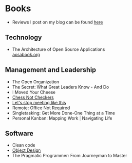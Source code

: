 Books
=====

  * Reviews I post on my blog can be found [here](http://gbraad.nl/blog/category/books.html)


Technology
----------

  * The Architecture of Open Source Applications  
    [aosabook.org](http://www.aosabook.org/en/index.html)


Management and Leadership
-------------------------

  * The Open Organization
  * The Secret: What Great Leaders Know - And Do
  * I Moved Your Cheese
  * [Chess Not Checkers](chess-not-checkers.md)
  * [Let's stop meeting like this](lets-stop-meeting-like-this.md)
  * Remote: Office Not Required
  * Singletasking: Get More Done-One Thing at a Time
  * Personal Kanban: Mapping Work | Navigating Life


Software
--------

  * Clean code
  * [Object Design](object-design.md)
  * The Pragmatic Programmer: From Journeyman to Master
